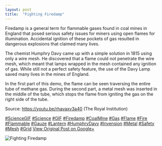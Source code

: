 ```yaml
---
layout: post
title:  "Fighting Firedamp"
---
```


Firedamp is a general term for flammable gases found in coal mines in England that posed serious safety issues for miners using open flames for illumination. Accidental ignition of these pockets of gas resulted in dangerous explosions that claimed many lives.  
  
The chemist Humphry Davy came up with a simple solution in 1815 using only a wire mesh. He discovered that a flame could not penetrate the wire mesh, which meant that lamps wrapped in the mesh contained any ignition of gas. While still not a perfect safety feature, the use of the Davy Lamp saved many lives in the mines of England.  
  
In the first part of this demo, the flame can be seen traversing the entire tube of methane gas. During the second part, a metal mesh was inserted in the middle of the tube, which stops the flame from igniting the gas on the right side of the tube.  
  
Source: <https://youtu.be/rhavaxv3a40> (The Royal Institution)  
  
[#ScienceGIF](https://plus.google.com/s/%23ScienceGIF/posts) [#Science](https://plus.google.com/s/%23Science/posts) [#GIF](https://plus.google.com/s/%23GIF/posts) [#Firedamp](https://plus.google.com/s/%23Firedamp/posts) [#CoalMine](https://plus.google.com/s/%23CoalMine/posts) [#Gas](https://plus.google.com/s/%23Gas/posts) [#Flame](https://plus.google.com/s/%23Flame/posts) [#Fire](https://plus.google.com/s/%23Fire/posts) [#Flammable](https://plus.google.com/s/%23Flammable/posts) [#Gauze](https://plus.google.com/s/%23Gauze/posts) [#Lantern](https://plus.google.com/s/%23Lantern/posts) [#HumphryDavy](https://plus.google.com/s/%23HumphryDavy/posts) [#Invension](https://plus.google.com/s/%23Invension/posts) [#Metal](https://plus.google.com/s/%23Metal/posts) [#Safety](https://plus.google.com/s/%23Safety/posts) [#Mesh](https://plus.google.com/s/%23Mesh/posts) [#Grid](https://plus.google.com/s/%23Grid/posts)﻿
[View Original Post on Google+](https://plus.google.com/+ColinSullender/posts/ThBSXgUfCtX)

![Fighting Firedamp](https://i.imgur.com/PQGkNho.gif)
